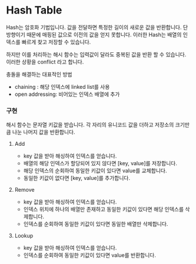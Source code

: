 # Hash Table

Hash는 암호화 기법입니다. 값을 전달하면 특정한 길이의 새로운 값을 반환합니다. 단방향이기 때문에 매핑된 값으로 이전의 값을 얻지 못합니다.
이러한 Hash는 배열의 인덱스를 빠르게 찾고 저장할 수 있습니다.

하지만 이를 처리하는 해시 함수는 입력값이 달라도 중복된 값을 반환 할 수 있습니다. 이러한 상황을 conflict 라고 합니다.

충돌을 해결하는 대표적인 방법

- chaining : 해당 인덱스에 linked list를 사용
- open addressing: 비어있는 인덱스 배열에 추가

### 구현

해시 함수는 문자열 키값을 받습니다. 각 자리의 유니코드 값을 더하고 저장소의 크기만큼 나눈 나머지 값을 반환합니다.

1. Add

   - key 값을 받아 해싱하여 인덱스를 얻습니다.
   - 배열의 해당 인덱스가 할당되어 있지 않다면 [key, value]를 저장합니다.
   - 해당 인덱스의 순회하여 동일한 키값이 있다면 value를 교체합니다.
   - 동일한 키값이 없다면 [key, value]를 추가합니다.

2. Remove

   - key 값을 받아 해싱하여 인덱스를 얻습니다.
   - 인덱스 위치에 하나의 배열만 존재하고 동일한 키값이 있다면 해당 인덱스를 삭제합니다.
   - 인덱스를 순회하여 동일한 키값이 있다면 동일한 배열만 삭제합니다.

3. Lookup
   - key 값을 받아 해싱하여 인덱스를 얻습니다.
   - 인덱스를 순회하여 동일한 키값이 있다면 value를 반환합니다.
